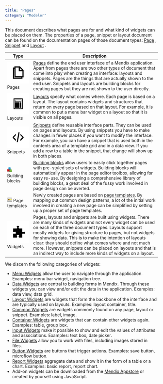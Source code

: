 ```yaml
---
title: "Pages"
category: "Modeler"
---
```



This document describes what pages are for and what kind of widgets can be placed on them. The properties of a page, snippet or layout document can be found on the documentation pages of those document types: [Page](page) , [Snippet](snippet) and [Layout](layout) .

Type | Description
--- | ---
[![](attachments/16713812/16843957.png)](pages) Pages | [Pages](page) define the end user interface of a Mendix application. Apart from pages there are two other types of document that come into play when creating an interface: layouts and snippets. Pages are the things that are actually shown to the end user. Snippets and layouts are building blocks for creating pages but they are not shown to the user directly.
[![](attachments/16713812/16843956.png)](layout) Layouts | [Layouts](layout) specify what comes where. Each page is based on a layout. The layout contains widgets and structures that return on every page based on that layout. For example, it is common to put a menu bar widget on a layout so that it is visible on all pages. 
[![](attachments/16713812/16843958.png)](snippet) Snippets | [Snippets](snippet) define reusable interface parts. They can be used on pages and layouts. By using snippets you have to make changes in fewer places if you want to modify the interface. For example, you can have a snippet that is used both in the contents area of a template grid and in a data view. If you add a row to a table in the snippet, that change will show up in both places.
[![](attachments/16713812/building-block.png)](building-block) Building blocks | [Building blocks](building-block) allow users to easily click together pages with pre-styled sets of widgets. Building blocks will automatically appear in the page editor toolbox, allowing for easy re-use. By designing a comprehensive library of building blocks, a great deal of the fussy work involved in page design can be averted.  
[![](attachments/16713812/page-template.png)](page-templates) Page templates | Newly created pages are based on [page templates](page-templates). By mapping out common design patterns, a lot of the initial work involved in creating a new page can be simplified by setting up a proper set of page templates. 
[![](attachments/16713812/16843955.png)](menu-widgets) Widgets | Pages, layouts and snippets are built using widgets. There are many kinds of widgets and not every widget can be used on each of the three document types. Layouts support mostly widgets for giving structure to pages, but not widgets for showing data. This is to make the intention of layouts clear: they should define what comes where and not much more. However, snippets can be placed on layouts and that is an indirect way to include more kinds of widgets on a layout.

We discern the following categories of widgets:

*   [Menu Widgets](menu-widgets) allow the user to navigate through the application. Examples: menu bar widget, navigation tree.
*   [Data Widgets](data-widgets) are central to building forms in Mendix. Through these widgets you can view and/or edit the data in the application. Examples: data view, data grid.
*   [Layout Widgets](layout-widgets) are widgets that form the backbone of the interface and are typically used on layouts. Examples: layout container, title.
*   [Common Widgets](common-widgets) are widgets commonly found on any page, layout or snippet. Examples: label, image.
*   [Container Widgets](container-widgets) are widgets that can contain other widgets again. Examples: table, group box.
*   [Input Widgets](input-widgets) make it possible to show and edit the values of attributes and associations. Examples: text box, date picker.
*   [File Widgets](file-widgets) allow you to work with files, including images stored in files.
*   [Button Widgets](button-widgets) are buttons that trigger actions. Examples: save button, microflow button.
*   [Report Widgets](report-widgets) aggregate data and show it in the form of a table or a chart. Examples: basic report, report chart.
*   Add-on widgets can be downloaded from the [Mendix Appstore](https://appstore.mendix.com/) or created by yourself using JavaScript.
